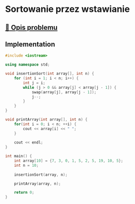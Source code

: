 # Sortowanie przez wstawianie

## [:link: Opis problemu](../../../../algorithms/sorting/insertion-sort.md)

## Implementation

```cpp linenums="1"
#include <iostream>

using namespace std;

void insertionSort(int array[], int n) {
    for (int i = 1; i < n; i++) {
        int j = i;
        while (j > 0 && array[j] < array[j - 1]) {
            swap(array[j], array[j - 1]);
            j--;
        }
    }
}

void printArray(int array[], int n) {
    for(int i = 0; i < n; ++i) {
        cout << array[i] << " ";
    }
 
    cout << endl;
}

int main() {
    int array[10] = {7, 3, 0, 1, 5, 2, 5, 19, 10, 5};
    int n = 10;
    
    insertionSort(array, n);

    printArray(array, n);

    return 0;
}
```
